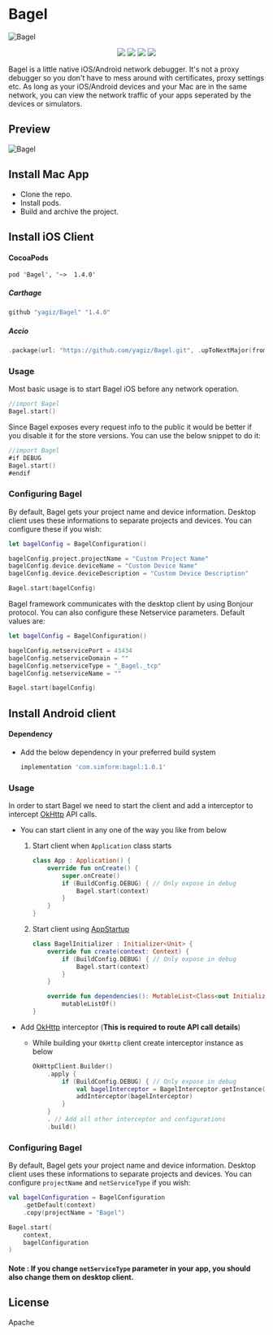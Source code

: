 # Bagel
![Bagel](https://github.com/yagiz/Bagel/blob/master/assets/header.png?raw=true)
<p align="center">
    <a href="https://github.com/CocoaPods/CocoaPods" alt="CocoaPods">
        <img src="https://img.shields.io/badge/CocoaPods-compatible-4BC51D.svg?style=flat" /></a>
    <a href="https://github.com/Carthage/Carthage" alt="Carthage">
        <img src="https://img.shields.io/badge/Carthage-compatible-4BC51D.svg?style=flat" /></a>
    <a href="https://github.com/JamitLabs/Accio" alt="Accio">
        <img src="https://img.shields.io/badge/Accio-supported-0A7CF5.svg?style=flat" /></a>
    <a href="https://github.com/yagiz/Bagel/releases" alt="Version">
        <img src="https://img.shields.io/github/release/yagiz/Bagel.svg" /></a>
</p>

Bagel is a little native iOS/Android network debugger. It's not a proxy debugger so you don't have to mess around with certificates, proxy settings etc. As long as your iOS/Android devices and your Mac are in the same network, you can view the network traffic of your apps seperated by the devices or simulators.

## Preview
![Bagel](https://github.com/yagiz/Bagel/blob/develop/assets/screenshot.png?raw=true)
## Install Mac App
- Clone the repo.
- Install pods.
- Build and archive the project.

## Install iOS Client
#### CocoaPods
```shhttps://img.shields.io/badge/version-1.3.1-blue.svg?style=flat
pod 'Bagel', '~>  1.4.0'
```
##### Carthage
```sh
github "yagiz/Bagel" "1.4.0"
```
##### Accio
```swift
.package(url: "https://github.com/yagiz/Bagel.git", .upToNextMajor(from: "1.4.0")),
```

### Usage
Most basic usage is to start Bagel iOS before any network operation. 
```swift
//import Bagel
Bagel.start()
```
Since Bagel exposes every request info to the public it would be better if you disable it for the store versions. You can use the below snippet to do it:
```swift
//import Bagel
#if DEBUG
Bagel.start()
#endif
```

###  Configuring Bagel
By default, Bagel gets your project name and device information. Desktop client uses these informations to separate projects and devices. You can configure these if you wish:
```swift
let bagelConfig = BagelConfiguration()

bagelConfig.project.projectName = "Custom Project Name"
bagelConfig.device.deviceName = "Custom Device Name"
bagelConfig.device.deviceDescription = "Custom Device Description"

Bagel.start(bagelConfig)
```
Bagel framework communicates with the desktop client by using Bonjour protocol. You can also configure these Netservice parameters. Default values are:

```swift
let bagelConfig = BagelConfiguration()

bagelConfig.netservicePort = 43434
bagelConfig.netserviceDomain = ""
bagelConfig.netserviceType = "_Bagel._tcp"
bagelConfig.netserviceName = ""

Bagel.start(bagelConfig)
```

## Install Android client
#### Dependency
* Add the below dependency in your preferred build system
    ```groovy 
    implementation 'com.simform:bagel:1.0.1'
    ```

### Usage
In order to start Bagel we need to start the client and add a interceptor to intercept [OkHttp](https://square.github.io/okhttp/) API calls.

* You can start client in any one of the way you like from below
  1. Start client when `Application` class starts
        ```kotlin
        class App : Application() {
            override fun onCreate() {
                super.onCreate()
                if (BuildConfig.DEBUG) { // Only expose in debug
                    Bagel.start(context)
                }
            }
        }
        ```
  2. Start client using [AppStartup](https://developer.android.com/topic/libraries/app-startup)
        ```kotlin
        class BagelInitializer : Initializer<Unit> {
            override fun create(context: Context) {
                if (BuildConfig.DEBUG) { // Only expose in debug
                    Bagel.start(context)
                }
            }

            override fun dependencies(): MutableList<Class<out Initializer<*>>> =
                mutableListOf()
        }
        ```

* Add [OkHttp](https://square.github.io/okhttp/) interceptor (**This is required to route API call details**)
  * While building your `OkHttp` client create interceptor instance as below
    ```kotlin
    OkHttpClient.Builder()
        .apply {
            if (BuildConfig.DEBUG) { // Only expose in debug
                val bagelInterceptor = BagelInterceptor.getInstance()
                addInterceptor(bagelInterceptor)
            }
        }
        . // Add all other interceptor and configurations
        .build()
    ```
    
###  Configuring Bagel
By default, Bagel gets your project name and device information. Desktop client uses these informations to separate projects and devices. You can configure `projectName` and `netServiceType` if you wish:

```kotlin
val bagelConfiguration = BagelConfiguration
    .getDefault(context)
    .copy(projectName = "Bagel")

Bagel.start(
    context,
    bagelConfiguration
)
```

#### Note : If you change `netServiceType` parameter in your app, you should also change them on desktop client.

License
----
Apache
